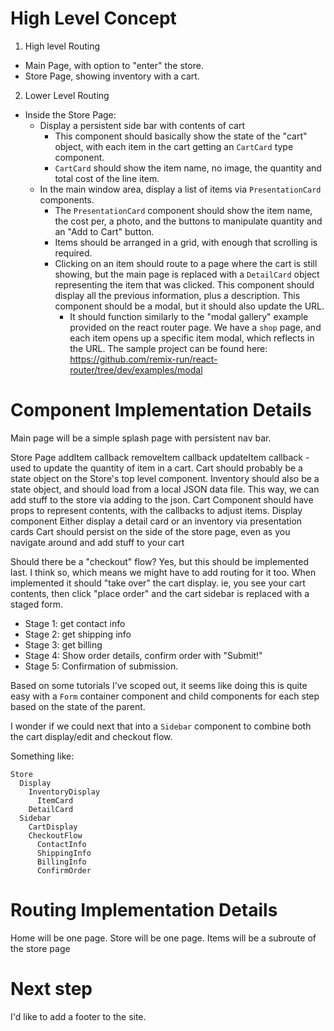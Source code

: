 # High Level Concept
1) High level Routing
  * Main Page, with option to "enter" the store.
  * Store Page, showing inventory with a cart.
2) Lower Level Routing
  * Inside the Store Page:
    * Display a persistent side bar with contents of cart
      * This component should basically show the state of the "cart" object, with each item in the cart getting an `CartCard` type component.
      * `CartCard` should show the item name, no image, the quantity and total cost of the line item.
    * In the main window area, display a list of items via `PresentationCard` components.
      * The `PresentationCard` component should show the item name, the cost per, a photo, and the buttons to manipulate quantity and an "Add to Cart" button.
      * Items should be arranged in a grid, with enough that scrolling is required.
      * Clicking on an item should route to a page where the cart is still showing, but the main page is replaced with a `DetailCard` object representing the item that was clicked. This component should display all the previous information, plus a description. This component should be a modal, but it should also update the URL.
        * It should function similarly to the "modal gallery" example provided on the react router page. We have a `shop` page, and each item opens up a specific item modal, which reflects in the URL. The sample project can be found here: https://github.com/remix-run/react-router/tree/dev/examples/modal

# Component Implementation Details
Main page will be a simple splash page with persistent nav bar.

Store Page
  addItem callback
  removeItem callback
  updateItem callback - used to update the quantity of item in a cart.
  Cart should probably be a state object on the Store's top level component.
  Inventory should also be a state object, and should load from a local JSON data file. This way, we can add stuff to the store via adding to the json.
  Cart Component should have props to represent contents, with the callbacks to adjust items.
  Display component
    Either display a detail card or an inventory via presentation cards
  Cart should persist on the side of the store page, even as you navigate around and add stuff to your cart

Should there be a "checkout" flow? Yes, but this should be implemented last.
I think so, which means we might have to add routing for it too. When implemented it should "take over" the cart display. ie, you see your cart contents, then click "place order" and the cart sidebar is replaced with a staged form.
  * Stage 1: get contact info
  * Stage 2: get shipping info
  * Stage 3: get billing
  * Stage 4: Show order details, confirm order with "Submit!"
  * Stage 5: Confirmation of submission.

Based on some tutorials I've scoped out, it seems like doing this is quite easy with a `Form` container component and child components for each step based on the state of the parent.

I wonder if we could next that into a `Sidebar` component to combine both the cart display/edit and checkout flow.

Something like:
```
Store
  Display
    InventoryDisplay
      ItemCard
    DetailCard
  Sidebar
    CartDisplay
    CheckoutFlow
      ContactInfo
      ShippingInfo
      BillingInfo
      ConfirmOrder
```

# Routing Implementation Details
Home will be one page.
Store will be one page.
Items will be a subroute of the store page


# Next step
I'd like to add a footer to the site.